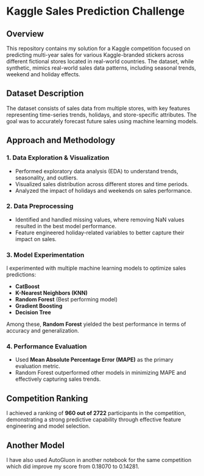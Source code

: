 # Kaggle Sales Prediction Challenge

## Overview
This repository contains my solution for a Kaggle competition focused on predicting multi-year sales for various Kaggle-branded stickers across different fictional stores located in real-world countries. The dataset, while synthetic, mimics real-world sales data patterns, including seasonal trends, weekend and holiday effects.

## Dataset Description
The dataset consists of sales data from multiple stores, with key features representing time-series trends, holidays, and store-specific attributes. The goal was to accurately forecast future sales using machine learning models.

## Approach and Methodology

### 1. **Data Exploration & Visualization**
- Performed exploratory data analysis (EDA) to understand trends, seasonality, and outliers.
- Visualized sales distribution across different stores and time periods.
- Analyzed the impact of holidays and weekends on sales performance.

### 2. **Data Preprocessing**
- Identified and handled missing values, where removing NaN values resulted in the best model performance.
- Feature engineered holiday-related variables to better capture their impact on sales.

### 3. **Model Experimentation**
I experimented with multiple machine learning models to optimize sales predictions:
- **CatBoost**
- **K-Nearest Neighbors (KNN)**
- **Random Forest** (Best performing model)
- **Gradient Boosting**
- **Decision Tree**

Among these, **Random Forest** yielded the best performance in terms of accuracy and generalization.

### 4. **Performance Evaluation**
- Used **Mean Absolute Percentage Error (MAPE)** as the primary evaluation metric.
- Random Forest outperformed other models in minimizing MAPE and effectively capturing sales trends.

## Competition Ranking
I achieved a ranking of **960 out of 2722** participants in the competition, demonstrating a strong predictive capability through effective feature engineering and model selection.

## Another Model
I have also used AutoGluon in another notebook for the same competition which did improve my score from 0.18070 to 0.14281.
